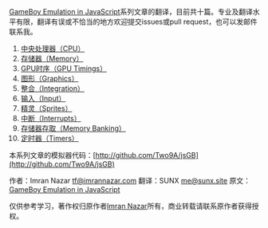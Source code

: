 [GameBoy Emulation in JavaScript](http://imrannazar.com/GameBoy-Emulation-in-JavaScript:-The-CPU)系列文章的翻译，目前共十篇。专业及翻译水平有限，翻译有误或不恰当的地方欢迎提交issues或pull request，也可以发邮件联系我。

1. [中央处理器（CPU）](/JavaScript模拟GameBoy-CPU.md)
2. [存储器（Memory）](/JavaScript模拟GameBoy-存储器.md)
3. [GPU时序（GPU Timings）](/JavaScript模拟GameBoy-GPU时序.md)
4. [图形（Graphics）](/JavaScript模拟GameBoy-图形.md)
5. [整合（Integration）](/JavaScript模拟GameBoy-整合.md)
6. [输入（Input）](/JavaScript模拟GameBoy-输入.md)
7. [精灵（Sprites）](/JavaScript模拟GameBoy-精灵.md)
8. [中断（Interrupts）](/JavaScript模拟GameBoy-中断.md)
9. [存储器存取（Memory Banking）](/JavaScript模拟GameBoy-存储器存取.md)
10. [定时器（Timers）](/JavaScript模拟GameBoy-定时器.md)

本系列文章的模拟器代码：[http://github.com/Two9A/jsGB](http://github.com/Two9A/jsGB)

作者：Imran Nazar <tf@imrannazar.com>
翻译：SUNX <me@sunx.site>
原文：[GameBoy Emulation in JavaScript](http://imrannazar.com/GameBoy-Emulation-in-JavaScript:-The-CPU)

仅供参考学习，著作权归原作者[Imran Nazar](http://imrannazar.com)所有，商业转载请联系原作者获得授权。




